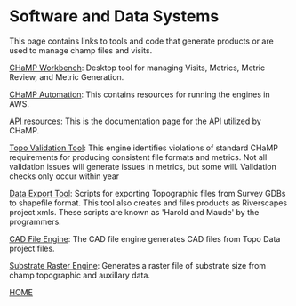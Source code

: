 
# Software and Data Systems
This page contains links to tools and code that generate products or are used to manage champ files and visits.

[CHaMP Workbench](http://workbench.northarrowresearch.com/): Desktop tool for managing Visits, Metrics, Metric Review, and Metric Generation.

[CHaMP Automation](https://riverscapes.github.io/CHaMPAutomation/): This contains resources for running the engines in AWS.

[API resources](https://geooptixapi.docs.apiary.io/#):  This is the documentation page for the API utilized by CHaMP.

[Topo Validation Tool](https://southforkresearch.github.io/CHaMP_Metrics/docs/topo-validation.html): This engine identifies violations of standard CHaMP requirements for producing consistent file formats and metrics.  Not all validation issues will generate issues in metrics, but some will.  Validation checks only occur within year

[Data Export Tool](https://southforkresearch.github.io/CHaMP_Survey_Project_Export/): Scripts for exporting Topographic files from Survey GDBs to shapefile format.  This tool also creates and files products as Riverscapes project xmls.  These scripts are known as 'Harold and Maude' by the programmers.

[CAD File Engine](https://southforkresearch.github.io/CHaMP_Metrics/docs/cad_exports.html):  The CAD file engine generates CAD files from Topo Data project files. 

[Substrate Raster Engine](https://southforkresearch.github.io/CHaMP_Metrics/docs/substrate.html): Generates a raster file of substrate size from champ topographic and auxillary data.

[HOME](README.md)
